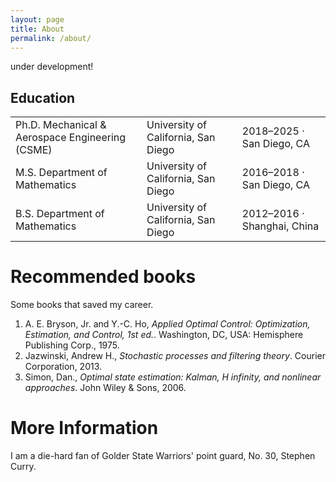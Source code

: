 ```yaml
---
layout: page
title: About
permalink: /about/
---
```

under development! 

<h2>Education</h2>
<table class="edu-table">
  <tbody>
    <tr>
      <td>Ph.D. Mechanical &amp; Aerospace Engineering (CSME)</td>
      <td>University of California, San Diego</td>
      <td>2018–2025 · San Diego, CA</td>
    </tr>
    <tr>
      <td>M.S. Department of Mathematics</td>
      <td>University of California, San Diego</td>
      <td>2016–2018 · San Diego, CA</td>
    </tr>
    <tr>
      <td>B.S. Department of Mathematics</td>
      <td>University of California, San Diego</td>
      <td>2012–2016 · Shanghai, China</td>
    </tr>
  </tbody>
</table>

<h1 id="recommended" class="highlight">Recommended books</h1>
Some books that saved my career.

<ol>
  <li>
    A. E. Bryson, Jr. and Y.-C. Ho,
      <em>Applied Optimal Control: Optimization, Estimation, and Control, 1st ed.</em>.
    Washington, DC, USA: Hemisphere Publishing Corp., 1975.
  </li>

  <li>
    Jazwinski, Andrew H.,
      <em>Stochastic processes and filtering theory</em>.
    Courier Corporation, 2013.
  </li>

  <li>
    Simon, Dan.,
      <em>Optimal state estimation: Kalman, H infinity, and nonlinear approaches</em>.
    John Wiley & Sons, 2006.
  </li>
</ol>

# More Information

I am a die-hard fan of Golder State Warriors' point guard, No. 30, Stephen Curry.

